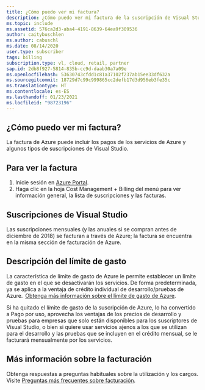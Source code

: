 ```yaml
---
title: ¿Cómo puedo ver mi factura?
description: ¿Cómo puedo ver mi factura de la suscripción de Visual Studio?
ms.topic: include
ms.assetid: 576ca2d3-aba4-4191-8639-64ea9f309536
author: caitybuschlen
ms.author: cabuschl
ms.date: 08/14/2020
user.type: subscriber
tags: billing
subscription.type: vl, cloud, retail, partner
sap.id: 2db8f927-5814-835b-cc9d-daab30a7a09e
ms.openlocfilehash: 53630743cfdd1c81a37102f237ab15ee33df632a
ms.sourcegitcommit: 18729d7c99c999865cc2defb17d3d956eb3fe35c
ms.translationtype: HT
ms.contentlocale: es-ES
ms.lasthandoff: 01/23/2021
ms.locfileid: "98723196"
---
```

## <a name="how-do-i-view-my-invoice"></a>¿Cómo puedo ver mi factura?

La factura de Azure puede incluir los pagos de los servicios de Azure y algunos tipos de suscripciones de Visual Studio.

## <a name="to-view-your-invoice"></a>Para ver la factura
1. Inicie sesión en [Azure Portal](https://portal.azure.com).  
2. Haga clic en la hoja Cost Management + Billing del menú para ver información general, la lista de suscripciones y las facturas.  

## <a name="visual-studio-subscriptions"></a>Suscripciones de Visual Studio 

Las suscripciones mensuales (y las anuales si se compran antes de diciembre de 2018) se facturan a través de Azure; la factura se encuentra en la misma sección de facturación de Azure.  

## <a name="understanding-spending-limit"></a>Descripción del límite de gasto 
La característica de límite de gasto de Azure le permite establecer un límite de gasto en el que se desactivarán los servicios. De forma predeterminada, ya se aplica a la ventaja de crédito individual de desarrollo/pruebas de Azure.  [Obtenga más información sobre el límite de gasto de Azure](https://docs.microsoft.com/azure/cost-management-billing/manage/spending-limit). 

Si ha quitado el límite de gasto de la suscripción de Azure, lo ha convertido a Pago por uso, aprovecha los ventajas de los precios de desarrollo y pruebas para empresas que solo están disponibles para los suscriptores de Visual Studio, o bien si quiere usar servicios ajenos a los que se utilizan para el desarrollo y las pruebas que se incluyen en el crédito mensual, se le facturará mensualmente por los servicios.  

## <a name="more-information-about-billing"></a>Más información sobre la facturación
Obtenga respuestas a preguntas habituales sobre la utilización y los cargos. Visite [Preguntas más frecuentes sobre facturación](https://docs.microsoft.com/azure/cost-management-billing/manage/getting-started). 
